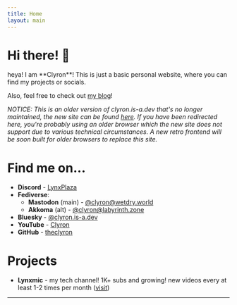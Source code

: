 ```yaml
---
title: Home
layout: main
---
```

<h1 id="greeting"><noscript>Hi there! 👋</noscript></h1>
heya! I am **Clyron**! This is just a basic personal website, where you can find my projects or socials.

Also, feel free to check out [my blog][7]!

*NOTICE: This is an older version of clyron.is-a.dev that's no longer maintained, the new site can be found [here][10]. If you have been redirected here, you're probably using an older browser which the new site does not support due to various technical circumstances. A new retro frontend will be soon built for older browsers to replace this site.*

# Find me on...
* **Discord** - [LynxPlaza][1]
* **Fediverse**:
   * **Mastodon** (main) - <a rel="me" href="https://wetdry.world/@clyron">@clyron@wetdry.world</a>
   * **Akkoma** (alt) - [@clyron@labyrinth.zone][8]
* **Bluesky** - [@clyron.is-a.dev][9]
* **YouTube** - [Clyron][2]
* **GitHub** - [theclyron][5]

# Projects
* **Lynxmic** - my tech channel! 1K+ subs and growing! new videos every at least 1-2 times per month ([visit][3])

---

[1]: https://discord.gg/wDxDKJU2sj
[2]: https://youtube.com/@Clyron
[3]: https://youtube.com/@Lynxmic
[5]: https://github.com/theclyron
[6]: https://github.com/theclyron/Venus
[7]: /blog/
[8]: https://labyrinth.zone/clyron
[9]: https://bsky.app/profile/clyron.is-a.dev
[10]: http://clyron.is-a.dev
